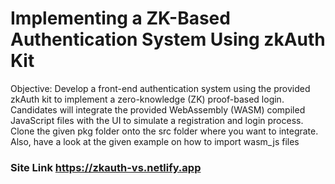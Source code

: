 # Implementing a ZK-Based Authentication System Using zkAuth Kit

 Objective: Develop a front-end authentication system using the provided zkAuth kit to
 implement a zero-knowledge (ZK) proof-based login. Candidates will integrate the provided
 WebAssembly (WASM) compiled JavaScript files with the UI to simulate a registration and login
 process. Clone the given pkg folder onto the src folder where you want to integrate. Also, have
 a look at the given example on how to import wasm_js files

<h3>Site Link <a href=" https://zkauth-vs.netlify.app">https://zkauth-vs.netlify.app</a>